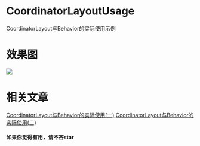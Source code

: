 # CoordinatorLayoutUsage
CoordinatorLayout与Behavior的实际使用示例

# 效果图

<img src="https://github.com/fodroid/CoordinatorLayoutUsage/blob/master/capture/1234.gif"></img>

# 相关文章

[CoordinatorLayout与Behavior的实际使用(一)](http://www.jianshu.com/p/6748f8f37e01)
[CoordinatorLayout与Behavior的实际使用(二)](http://www.jianshu.com/p/49ef43f8f077)

#### 如果你觉得有用，请不吝star
